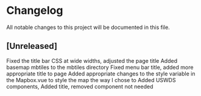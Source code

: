 # Changelog
All notable changes to this project will be documented in this file.

## [Unreleased]
Fixed the title bar CSS at wide widths, adjusted the page title
Added basemap mbtiles to the mbtiles directory
Fixed menu bar title, added more appropriate title to page
Added appropriate changes to the style variable in the Mapbox.vue to style the map the way I chose to
Added USWDS components, Added title, removed component not needed

